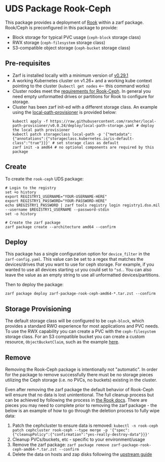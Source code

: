 # UDS Package Rook-Ceph

This package provides a deployment of [Rook](https://rook.io/) within a zarf package. Rook/Ceph is preconfigured in this package to provide:
- Block storage for typical PVC usage (`ceph-block` storage class)
- RWX storage (`ceph-filesystem` storage class)
- S3-compatible object storage (`ceph-bucket` storage class) 

## Pre-requisites
- Zarf is installed locally with a minimum version of [v0.29.1](https://github.com/defenseunicorns/zarf/releases/tag/v0.29.1)
- A working Kubernetes cluster on v1.26+ and a working kube context pointing to the cluster (`kubectl get nodes` <-- this command works)
- Cluster nodes meet the [requirements for Rook-Ceph](https://rook.github.io/docs/rook/v1.12/Getting-Started/Prerequisites/prerequisites/). In general you need empty unformatted drives or partitions for Rook to configure for storage.
- Cluster has been zarf init-ed with a different storage class. An example using the [local-path-provisioner](https://github.com/rancher/local-path-provisioner) is provided below:
    ```console
    kubectl apply -f https://raw.githubusercontent.com/rancher/local-path-provisioner/v0.0.24/deploy/local-path-storage.yaml # deploy the local path provisioner
    kubectl patch storageclass local-path -p '{"metadata": {"annotations":{"storageclass.kubernetes.io/is-default-class":"true"}}}' # set storage class as default
    zarf init -a amd64 # no optional components are required by this package
    ```

## Create

To create the `rook-ceph` UDS package:
```console
# Login to the registry
set +o history
export REGISTRY1_USERNAME="YOUR-USERNAME-HERE"
export REGISTRY1_PASSWORD="YOUR-PASSWORD-HERE"
echo $REGISTRY1_PASSWORD | zarf tools registry login registry1.dso.mil --username $REGISTRY1_USERNAME --password-stdin
set -o history

# Create the zarf package
zarf package create --architecture amd64 --confirm
```

## Deploy

This package has a single configuration option for `device_filter` in the `zarf-config.yaml`. This value can be set to a regex that matches the devices/drives that you want to use for ceph storage. For example, if you wanted to use all devices starting `sd` you could set to `^sd.`. You can also leave the value as an empty string to use all unformatted devices/partitions.

Then to deploy the package:
```console
zarf package deploy zarf-package-rook-ceph-amd64-*.tar.zst --confirm
```

## Storage Provisioning

The default storage class will be configured to be `ceph-block`, which provides a standard RWO experience for most applications and PVC needs. To use the RWX capability you can create a PVC with the `ceph-filesystem` storage class. For an S3 compatible bucket you can create a custom resource, `ObjectBucketClaim`, such as the example [here](./examples/bucket.yaml).

## Remove

Removing the Rook-Ceph package is intentionally not "automatic". In order for the package to remove successfully there must be no storage pieces utilizing the Ceph storage (i.e. no PVCs, no buckets) existing in the cluster.

Even after removing the zarf package the default behavior of Rook-Ceph will ensure that no data is lost unintentional. The full cleanup process but can be achieved by following the process in [the Rook docs](https://rook.io/docs/rook/v1.11/Getting-Started/ceph-teardown/). There are pieces you may need to complete prior to removing the zarf package - the below is an example of how to go through the deletion process to fully wipe data:

1. Patch the cephcluster to ensure data is removed: `kubectl -n rook-ceph patch cephcluster rook-ceph --type merge -p '{"spec":{"cleanupPolicy":{"confirmation":"yes-really-destroy-data"}}}'`
1. Cleanup PVCs/buckets, etc - specific to your environment/usage
1. Remove the zarf package: `zarf package remove zarf-package-rook-ceph-amd64-*.tar.zst --confirm`
1. Delete the data on hosts and zap disks following the [upstream guide](https://rook.io/docs/rook/v1.11/Getting-Started/ceph-teardown/#delete-the-data-on-hosts)
